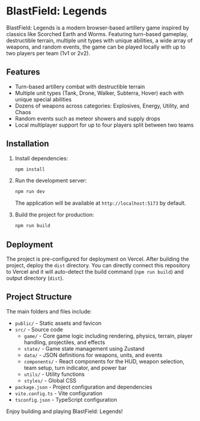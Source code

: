 
# BlastField: Legends

BlastField: Legends is a modern browser-based artillery game inspired by classics like Scorched Earth and Worms. Featuring turn-based gameplay, destructible terrain, multiple unit types with unique abilities, a wide array of weapons, and random events, the game can be played locally with up to two players per team (1v1 or 2v2).

## Features
- Turn-based artillery combat with destructible terrain
- Multiple unit types (Tank, Drone, Walker, Subterra, Hover) each with unique special abilities
- Dozens of weapons across categories: Explosives, Energy, Utility, and Chaos
- Random events such as meteor showers and supply drops
- Local multiplayer support for up to four players split between two teams

## Installation
1. Install dependencies:
    ```bash
    npm install
    ```
2. Run the development server:
    ```bash
    npm run dev
    ```
   The application will be available at `http://localhost:5173` by default.

3. Build the project for production:
    ```bash
    npm run build
    ```

## Deployment
The project is pre-configured for deployment on Vercel. After building the project, deploy the `dist` directory. You can directly connect this repository to Vercel and it will auto-detect the build command (`npm run build`) and output directory (`dist`).

## Project Structure
The main folders and files include:
- `public/` - Static assets and favicon
- `src/` - Source code
  - `game/` - Core game logic including rendering, physics, terrain, player handling, projectiles, and effects
  - `state/` - Game state management using Zustand
  - `data/` - JSON definitions for weapons, units, and events
  - `components/` - React components for the HUD, weapon selection, team setup, turn indicator, and power bar
  - `utils/` - Utility functions
  - `styles/` - Global CSS
- `package.json` - Project configuration and dependencies
- `vite.config.ts` - Vite configuration
- `tsconfig.json` - TypeScript configuration

Enjoy building and playing BlastField: Legends!

